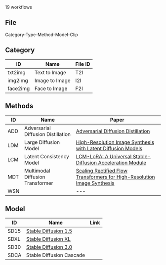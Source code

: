 19 workflows

## File
Category-Type-Method-Model-Clip

## Category
ID | Name | File ID |
--- | --- | --- |
txt2img | Text to Image | T2I |
img2img | Image to Image | I2I |
face2img | Face to Image | F2I |

## Methods
ID | Name | Paper |
--- | --- | --- |
ADD | Adversarial Diffusion Distillation | [Adversarial Diffusion Distillation](https://arxiv.org/pdf/2311.17042) |
LDM | Large Diffusion Model | [High-Resolution Image Synthesis with Latent Diffusion Models](https://arxiv.org/abs/2112.10752) |
LCM | Latent Consistency Model | [LCM-LoRA: A Universal Stable-Diffusion Acceleration Module](https://arxiv.org/abs/2311.05556) |
MDT | Multimodal Diffusion Transformer | [Scaling Rectified Flow Transformers for High-Resolution Image Synthesis](https://arxiv.org/pdf/2403.03206) |
WSN | | --- |

## Model
ID | Name | Link |
--- | --- | --- |
SD15 | [Stable Diffusion 1.5](https://huggingface.co/runwayml/stable-diffusion-v1-5) |
SDXL | [Stable Diffusion XL](https://stability.ai/news/stability-ai-sdxl-turbo) |
SD30 | [Stable Diffusion 3.0](https://stability.ai/news/stable-diffusion-3-medium)|
SDCA | Stable Diffusion Cascade |
